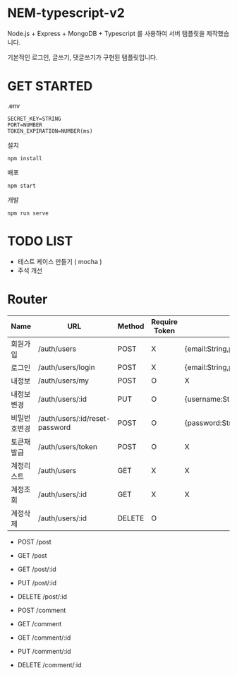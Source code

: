 # NEM-typescript-v2

Node.js + Express + MongoDB + Typescript 를 사용하여 서버 탬플릿을 제작했습니다.

기본적인 로그인, 글쓰기, 댓글쓰기가 구현된 탬플릿입니다.

# GET STARTED

.env

```
SECRET_KEY=STRING
PORT=NUMBER
TOKEN_EXPIRATION=NUMBER(ms)
```
설치
```
npm install
```
배포
```
npm start
```
개발
```
npm run serve
```

# TODO LIST

-   테스트 케이스 만들기 ( mocha )
-   주석 개선

# Router

| Name         | URL                            | Method | Require Token | Request                                        | Response                          |
| ------------ | ------------------------------ | ------ | ------------- | ---------------------------------------------- | --------------------------------- |
| 회원가입     | /auth/users                    | POST   | X             | {email:String,password:String,username:String} | {result: true}                    |
| 로그인       | /auth/users/login              | POST   | X             | {email:String,password:String}                 | {result: true,data:"TOKEN"}       |
| 내정보       | /auth/users/my                 | POST   | O             | X                                              | {result:true,data:"USER_DATA"}    |
| 내정보변경   | /auth/users/:id                | PUT    | O             | {username:String}                              | {result:true}                     |
| 비밀번호변경 | /auth/users/:id/reset-password | POST   | O             | {password:String}                              | {result:true}                     |
| 토큰재발급   | /auth/users/token              | POST   | O             | X                                              | {result: true,data:"TOKEN"}       |
| 계정리스트   | /auth/users                    | GET    | X             | X                                              | {result: true,data:["USER DATA"]} |
| 계정조회     | /auth/users/:id                | GET    | X             | X                                              | {result: true,data:"USER DATA"}   |
| 계정삭제     | /auth/users/:id                | DELETE | O             |                                                | {result: true}                    |

-   POST /post
-   GET /post
-   GET /post/:id
-   PUT /post/:id
-   DELETE /post/:id

-   POST /comment
-   GET /comment
-   GET /comment/:id
-   PUT /comment/:id
-   DELETE /comment/:id
